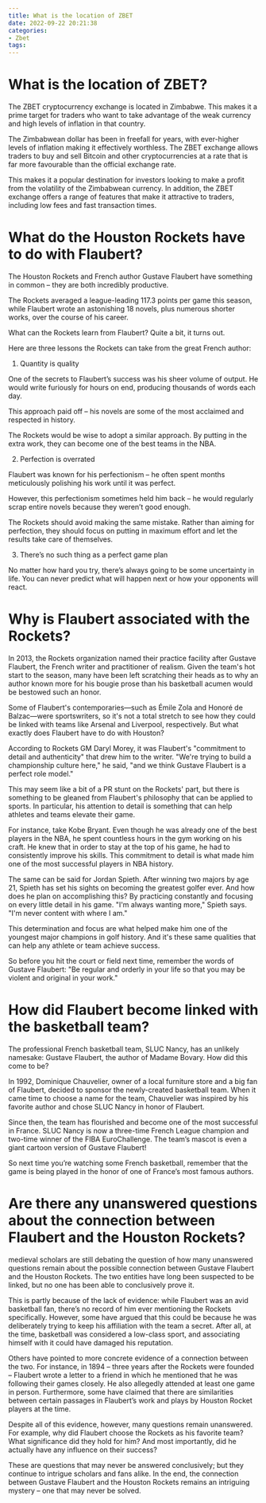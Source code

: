 ```yaml
---
title: What is the location of ZBET
date: 2022-09-22 20:21:38
categories:
- Zbet
tags:
---
```



#  What is the location of ZBET?

The ZBET cryptocurrency exchange is located in Zimbabwe. This makes it a prime target for traders who want to take advantage of the weak currency and high levels of inflation in that country.

The Zimbabwean dollar has been in freefall for years, with ever-higher levels of inflation making it effectively worthless. The ZBET exchange allows traders to buy and sell Bitcoin and other cryptocurrencies at a rate that is far more favourable than the official exchange rate.

This makes it a popular destination for investors looking to make a profit from the volatility of the Zimbabwean currency. In addition, the ZBET exchange offers a range of features that make it attractive to traders, including low fees and fast transaction times.

#  What do the Houston Rockets have to do with Flaubert?

The Houston Rockets and French author Gustave Flaubert have something in common – they are both incredibly productive.

The Rockets averaged a league-leading 117.3 points per game this season, while Flaubert wrote an astonishing 18 novels, plus numerous shorter works, over the course of his career.

What can the Rockets learn from Flaubert? Quite a bit, it turns out.

Here are three lessons the Rockets can take from the great French author:

1. Quantity is quality

One of the secrets to Flaubert’s success was his sheer volume of output. He would write furiously for hours on end, producing thousands of words each day.

This approach paid off – his novels are some of the most acclaimed and respected in history.

The Rockets would be wise to adopt a similar approach. By putting in the extra work, they can become one of the best teams in the NBA.

2. Perfection is overrated

Flaubert was known for his perfectionism – he often spent months meticulously polishing his work until it was perfect.

However, this perfectionism sometimes held him back – he would regularly scrap entire novels because they weren’t good enough.

The Rockets should avoid making the same mistake. Rather than aiming for perfection, they should focus on putting in maximum effort and let the results take care of themselves.

3. There’s no such thing as a perfect game plan

No matter how hard you try, there’s always going to be some uncertainty in life. You can never predict what will happen next or how your opponents will react.

#  Why is Flaubert associated with the Rockets?

In 2013, the Rockets organization named their practice facility after Gustave Flaubert, the French writer and practitioner of realism. Given the team's hot start to the season, many have been left scratching their heads as to why an author known more for his bougie prose than his basketball acumen would be bestowed such an honor.

Some of Flaubert's contemporaries—such as Émile Zola and Honoré de Balzac—were sportswriters, so it's not a total stretch to see how they could be linked with teams like Arsenal and Liverpool, respectively. But what exactly does Flaubert have to do with Houston?

According to Rockets GM Daryl Morey, it was Flaubert's "commitment to detail and authenticity" that drew him to the writer. "We're trying to build a championship culture here," he said, "and we think Gustave Flaubert is a perfect role model."

This may seem like a bit of a PR stunt on the Rockets' part, but there is something to be gleaned from Flaubert's philosophy that can be applied to sports. In particular, his attention to detail is something that can help athletes and teams elevate their game.

For instance, take Kobe Bryant. Even though he was already one of the best players in the NBA, he spent countless hours in the gym working on his craft. He knew that in order to stay at the top of his game, he had to consistently improve his skills. This commitment to detail is what made him one of the most successful players in NBA history.

The same can be said for Jordan Spieth. After winning two majors by age 21, Spieth has set his sights on becoming the greatest golfer ever. And how does he plan on accomplishing this? By practicing constantly and focusing on every little detail in his game. "I'm always wanting more," Spieth says. "I'm never content with where I am."

This determination and focus are what helped make him one of the youngest major champions in golf history. And it's these same qualities that can help any athlete or team achieve success.

So before you hit the court or field next time, remember the words of Gustave Flaubert: "Be regular and orderly in your life so that you may be violent and original in your work."

#  How did Flaubert become linked with the basketball team?

The professional French basketball team, SLUC Nancy, has an unlikely namesake: Gustave Flaubert, the author of Madame Bovary. How did this come to be?

In 1992, Dominique Chauvelier, owner of a local furniture store and a big fan of Flaubert, decided to sponsor the newly-created basketball team. When it came time to choose a name for the team, Chauvelier was inspired by his favorite author and chose SLUC Nancy in honor of Flaubert.

Since then, the team has flourished and become one of the most successful in France. SLUC Nancy is now a three-time French League champion and two-time winner of the FIBA EuroChallenge. The team’s mascot is even a giant cartoon version of Gustave Flaubert!

So next time you’re watching some French basketball, remember that the game is being played in the honor of one of France’s most famous authors.

#  Are there any unanswered questions about the connection between Flaubert and the Houston Rockets?
 medieval scholars are still debating the question of how many unanswered questions remain about the possible connection between Gustave Flaubert and the Houston Rockets. The two entities have long been suspected to be linked, but no one has been able to conclusively prove it.

This is partly because of the lack of evidence: while Flaubert was an avid basketball fan, there’s no record of him ever mentioning the Rockets specifically. However, some have argued that this could be because he was deliberately trying to keep his affiliation with the team a secret. After all, at the time, basketball was considered a low-class sport, and associating himself with it could have damaged his reputation.

Others have pointed to more concrete evidence of a connection between the two. For instance, in 1894 – three years after the Rockets were founded – Flaubert wrote a letter to a friend in which he mentioned that he was following their games closely. He also allegedly attended at least one game in person. Furthermore, some have claimed that there are similarities between certain passages in Flaubert’s work and plays by Houston Rocket players at the time.

Despite all of this evidence, however, many questions remain unanswered. For example, why did Flaubert choose the Rockets as his favorite team? What significance did they hold for him? And most importantly, did he actually have any influence on their success?

These are questions that may never be answered conclusively; but they continue to intrigue scholars and fans alike. In the end, the connection between Gustave Flaubert and the Houston Rockets remains an intriguing mystery – one that may never be solved.